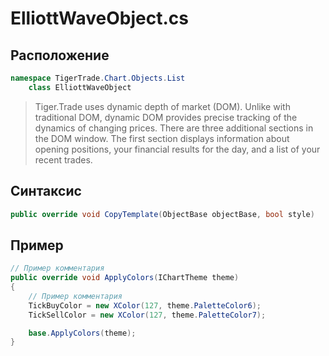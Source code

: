 
# ElliottWaveObject.cs
## Расположение
```csharp
namespace TigerTrade.Chart.Objects.List  
    class ElliottWaveObject
```

> Tiger.Trade uses dynamic depth of market (DOM). Unlike with traditional DOM, dynamic DOM provides precise tracking of the dynamics of changing prices. There are three additional sections in the DOM window. The first section displays information about opening positions, your financial results for the day, and a list of your recent trades.

## Синтаксис
```csharp
public override void CopyTemplate(ObjectBase objectBase, bool style)
```

## Пример
```csharp
// Пример комментария
public override void ApplyColors(IChartTheme theme)
{
    // Пример комментария
    TickBuyColor = new XColor(127, theme.PaletteColor6);
    TickSellColor = new XColor(127, theme.PaletteColor7);

    base.ApplyColors(theme);
}
```
